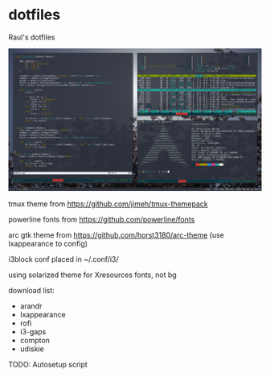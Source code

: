 # dotfiles
Raul's dotfiles

![dotfile-terminal](/images/dotfile-terminal.png)

tmux theme from https://github.com/jimeh/tmux-themepack

powerline fonts from https://github.com/powerline/fonts

arc gtk theme from https://github.com/horst3180/arc-theme (use lxappearance to config)

i3block conf placed in ~/.conf/i3/

using solarized theme for Xresources fonts, not bg

download list:
- arandr
- lxappearance
- rofi
- i3-gaps
- compton
- udiskie

TODO: Autosetup script
